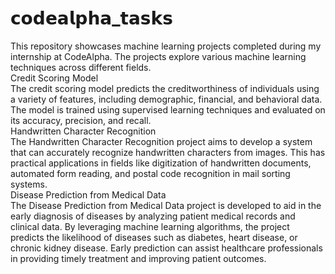 # 𝗰𝗼𝗱𝗲𝗮𝗹𝗽𝗵𝗮_𝘁𝗮𝘀𝗸𝘀
This repository showcases machine learning projects completed during my internship at CodeAlpha. The projects explore various machine learning techniques across different fields.<br>
Credit Scoring Model<br>
The credit scoring model predicts the creditworthiness of individuals using a variety of features, including demographic, financial, and behavioral data. The model is trained using supervised learning techniques and evaluated on its accuracy, precision, and recall.<br>
Handwritten Character Recognition<br>
The Handwritten Character Recognition project aims to develop a system that can accurately recognize handwritten characters from images. This has practical applications in fields like digitization of handwritten documents, automated form reading, and postal code recognition in mail sorting systems.<br>
Disease Prediction from Medical Data<br>
The Disease Prediction from Medical Data project is developed to aid in the early diagnosis of diseases by analyzing patient medical records and clinical data. By leveraging machine learning algorithms, the project predicts the likelihood of diseases such as diabetes, heart disease, or chronic kidney disease. Early prediction can assist healthcare professionals in providing timely treatment and improving patient outcomes.
